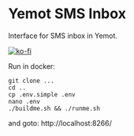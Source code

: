 # Yemot SMS Inbox

Interface for SMS inbox in Yemot.

[![ko-fi](https://ko-fi.com/img/githubbutton_sm.svg)](https://ko-fi.com/K3K212J8Q7)


Run in docker:
 
```
git clone ...
cd ..
cp .env.simple .env
nano .env
./buildme.sh && ./runme.sh
```

and goto: http://localhost:8266/